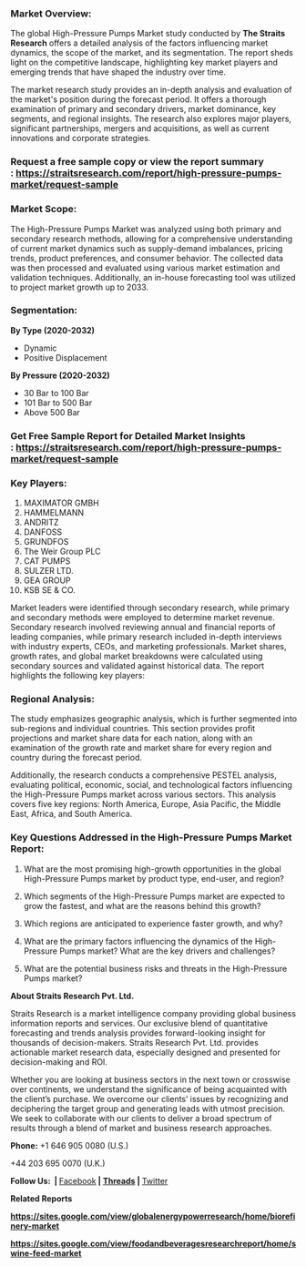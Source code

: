 <div tabindex="0" data-selector="repos-split-pane-content">
<section>
<div data-hpc="true">
<article>
<div dir="auto">
<h3 dir="auto" tabindex="-1">Market Overview:</h3>
</div>
<div dir="auto">
<div dir="auto">
<div dir="auto">
<p dir="auto">The global&nbsp;High-Pressure Pumps Market&nbsp;study conducted by&nbsp;<strong>The Straits Research</strong>&nbsp;offers a detailed analysis of the factors influencing market dynamics, the scope of the market, and its segmentation. The report sheds light on the competitive landscape, highlighting key market players and emerging trends that have shaped the industry over time.</p>
</div>
<div dir="auto">The market research study provides an in-depth analysis and evaluation of the market's position during the forecast period. It offers a thorough examination of primary and secondary drivers, market dominance, key segments, and regional insights. The research also explores major players, significant partnerships, mergers and acquisitions, as well as current innovations and corporate strategies.</div>
</div>
</div>
<div dir="auto">
<h3 dir="auto" tabindex="-1"><strong>Request a free sample copy or view the report summary :&nbsp;<a href="https://straitsresearch.com/report/high-pressure-pumps-market/request-sample">https://straitsresearch.com/report/high-pressure-pumps-market/request-sample</a>&nbsp;</strong></h3>
</div>
<div dir="auto">
<h3 dir="auto" tabindex="-1">Market Scope:</h3>
</div>
<p dir="auto">The High-Pressure Pumps Market was analyzed using both primary and secondary research methods, allowing for a comprehensive understanding of current market dynamics such as supply-demand imbalances, pricing trends, product preferences, and consumer behavior. The collected data was then processed and evaluated using various market estimation and validation techniques. Additionally, an in-house forecasting tool was utilized to project market growth up to 2033.</p>
<div dir="auto">
<h3 dir="auto" tabindex="-1">Segmentation:</h3>
<p><strong>By Type (2020-2032)</strong></p>
<ul>
<li>Dynamic</li>
<li>Positive Displacement</li>
</ul>
<p><strong>By Pressure (2020-2032)</strong></p>
<ul>
<li>30 Bar to 100 Bar</li>
<li>101 Bar to 500 Bar</li>
<li>Above 500 Bar</li>
</ul>
</div>
<div dir="auto">
<h3 dir="auto" tabindex="-1"><strong>Get Free Sample Report for Detailed Market Insights :&nbsp;<a href="https://straitsresearch.com/report/high-pressure-pumps-market/request-sample">https://straitsresearch.com/report/high-pressure-pumps-market/request-sample</a>&nbsp;</strong></h3>
</div>
<div dir="auto">
<h3 dir="auto" tabindex="-1">Key Players:</h3>
<ol>
<li>MAXIMATOR GMBH</li>
<li>HAMMELMANN</li>
<li>ANDRITZ</li>
<li>DANFOSS</li>
<li>GRUNDFOS</li>
<li>The Weir Group PLC</li>
<li>CAT PUMPS</li>
<li>SULZER LTD.</li>
<li>GEA GROUP</li>
<li>KSB SE &amp; CO.</li>
</ol>
</div>
<p dir="auto">Market leaders were identified through secondary research, while primary and secondary methods were employed to determine market revenue. Secondary research involved reviewing annual and financial reports of leading companies, while primary research included in-depth interviews with industry experts, CEOs, and marketing professionals. Market shares, growth rates, and global market breakdowns were calculated using secondary sources and validated against historical data. The report highlights the following key players:</p>
<div dir="auto">
<h3 dir="auto" tabindex="-1">Regional Analysis:</h3>
</div>
<div dir="auto">
<div dir="auto">
<div dir="auto">
<p dir="auto">The study emphasizes geographic analysis, which is further segmented into sub-regions and individual countries. This section provides profit projections and market share data for each nation, along with an examination of the growth rate and market share for every region and country during the forecast period.</p>
<p dir="auto">Additionally, the research conducts a comprehensive PESTEL analysis, evaluating political, economic, social, and technological factors influencing the High-Pressure Pumps market across various sectors. This analysis covers five key regions: North America, Europe, Asia Pacific, the Middle East, Africa, and South America.</p>
</div>
</div>
</div>
<div dir="auto">
<h3 dir="auto" tabindex="-1">Key Questions Addressed in the High-Pressure Pumps Market Report:</h3>
</div>
<ol dir="auto" start="1">
<li>
<p dir="auto">What are the most promising high-growth opportunities in the global High-Pressure Pumps market by product type, end-user, and region?</p>
</li>
<li>
<p dir="auto">Which segments of the High-Pressure Pumps market are expected to grow the fastest, and what are the reasons behind this growth?</p>
</li>
<li>
<p dir="auto">Which regions are anticipated to experience faster growth, and why?</p>
</li>
<li>
<p dir="auto">What are the primary factors influencing the dynamics of the High-Pressure Pumps market? What are the key drivers and challenges?</p>
</li>
<li>
<p dir="auto">What are the potential business risks and threats in the High-Pressure Pumps market?</p>
</li>
</ol>
<p dir="auto"><strong>About Straits Research Pvt. Ltd.</strong></p>
<p dir="auto">Straits Research is a market intelligence company providing global business information reports and services. Our exclusive blend of quantitative forecasting and trends analysis provides forward-looking insight for thousands of decision-makers. Straits Research Pvt. Ltd. provides actionable market research data, especially designed and presented for decision-making and ROI.</p>
<p dir="auto">Whether you are looking at business sectors in the next town or crosswise over continents, we understand the significance of being acquainted with the client&rsquo;s purchase. We overcome our clients&rsquo; issues by recognizing and deciphering the target group and generating leads with utmost precision. We seek to collaborate with our clients to deliver a broad spectrum of results through a blend of market and business research approaches.</p>
<p dir="auto"><strong>Phone:</strong>&nbsp;+1 646 905 0080 (U.S.)</p>
<p dir="auto">+44 203 695 0070 (U.K.)</p>
<p dir="auto"><strong>Follow Us:&nbsp;</strong><strong>&nbsp;|&nbsp;</strong><a href="https://www.facebook.com/profile.php?id=61572679933636" rel="nofollow">Facebook</a><strong>&nbsp;|&nbsp;<a href="https://www.threads.net/@maheshstraits" rel="nofollow">Threads</a></strong><strong>&nbsp;|&nbsp;</strong><a href="https://x.com/MChavan98878" rel="nofollow">Twitter</a></p>
<p dir="auto"><strong>Related Reports</strong></p>
<p dir="auto"><strong><a href="https://sites.google.com/view/globalenergypowerresearch/home/biorefinery-market" rel="nofollow">https://sites.google.com/view/globalenergypowerresearch/home/biorefinery-market</a></strong></p>
<p dir="auto"><strong><a href="https://sites.google.com/view/foodandbeveragesresearchreport/home/swine-feed-market" rel="nofollow">https://sites.google.com/view/foodandbeveragesresearchreport/home/swine-feed-market</a></strong></p>
</article>
</div>
</section>
</div>
